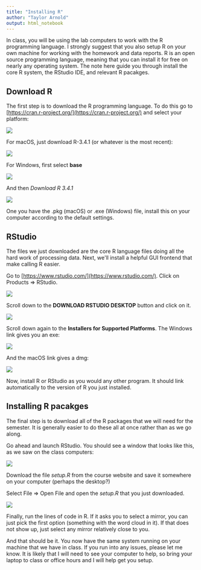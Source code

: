 ```yaml
---
title: "Installing R"
author: "Taylor Arnold"
output: html_notebook
---
```






In class, you will be using the lab computers to work with
the R programming language. I strongly suggest that you also
setup R on your own machine for working with the homework and
data reports. R is an open source programming language, meaning
that you can install it for free on nearly any operating system.
The note here guide you through install the core R system, the
RStudio IDE, and relevant R pacakges.

## Download R

The first step is to download the R programming language. To do
this go to [https://cran.r-project.org/](https://cran.r-project.org/)
and select your platform:

![](../assets/img/cran01.jpeg)

For macOS, just download R-3.4.1 (or whatever is the most recent):

![](../assets/img/cran02.jpeg)

For Windows, first select **base**

![](../assets/img/cran03.jpeg)

And then *Download R 3.4.1*

![](../assets/img/cran04.jpeg)

One you have the .pkg (macOS) or .exe (Windows) file,
install this on your computer according to the default
settings.

## RStudio

The files we just downloaded are the core R language files
doing all the hard work of processing data. Next, we'll
install a helpful GUI frontend that make calling R easier.

Go to [https://www.rstudio.com/](https://www.rstudio.com/).
Click on Products => RStudio.

![](../assets/img/rstudio01.jpeg)

Scroll down to the **DOWNLOAD RSTUDIO DESKTOP** button
and click on it.

![](../assets/img/rstudio02.jpeg)

Scroll down again to the **Installers for Supported Platforms**.
The Windows link gives you an exe:

![](../assets/img/rstudio03.jpeg)

And the macOS link gives a dmg:

![](../assets/img/rstudio04.jpeg)

Now, install R or RStudio as you would any other program. It
should link automatically to the version of R you just
installed.

## Installing R pacakges

The final step is to download all of the R packages that we will
need for the semester. It is generally easier to do these all at
once rather than as we go along.

Go ahead and launch RStudio. You should see a window that looks like
this, as we saw on the class computers:

![](../assets/img/r-interface-2016.png)

Download the file *setup.R* from the course website and save
it somewhere on your computer (perhaps the desktop?)

Select File => Open File and open the *setup.R* that you just
downloaded.

![](../assets/img/rstudio05.jpeg)

Finally, run the lines of code in R. If it asks you to select a
mirror, you can just pick the first option (something with the
word cloud in it). If that does not show up, just select any
mirror relatively close to you.

And that should be it. You now have the same system running on
your machine that we have in class. If you run into any issues,
please let me know. It is likely that I will need to see your
computer to help, so bring your laptop to class or office hours
and I will help get you setup.



